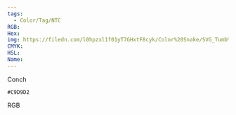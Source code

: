 ```yaml
---
tags:
  - Color/Tag/NTC
RGB:
Hex:
img: https://filedn.com/l0hpzxl1f01yT7GHxtF8cyk/Color%20Snake/SVG_Tumb%20Mass%20No%20Name/C9D9D2.svg
CMYK:
HSL:
Name:
---
```

Conch
```palette
#C9D9D2
```
RGB
